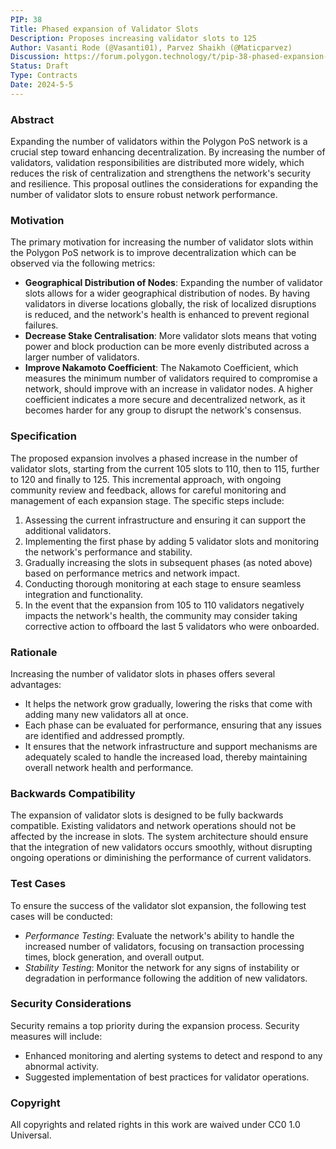 ```yaml
---
PIP: 38
Title: Phased expansion of Validator Slots
Description: Proposes increasing validator slots to 125
Author: Vasanti Rode (@Vasanti01), Parvez Shaikh (@Maticparvez)
Discussion: https://forum.polygon.technology/t/pip-38-phased-expansion-of-validator-slots-on-polygon-pos/14200
Status: Draft
Type: Contracts
Date: 2024-5-5
---
```


### Abstract

Expanding the number of validators within the Polygon PoS network is a crucial step toward enhancing decentralization. By increasing the number of validators, validation responsibilities are distributed more widely, which reduces the risk of centralization and strengthens the network's security and resilience. This proposal outlines the considerations for expanding the number of validator slots to ensure robust network performance.

### Motivation

The primary motivation for increasing the number of validator slots within the Polygon PoS network is to improve decentralization which can be observed via the following metrics:

- **Geographical Distribution of Nodes**: Expanding the number of validator slots allows for a wider geographical distribution of nodes. By having validators in diverse locations globally, the risk of localized disruptions is reduced, and the network's health is enhanced to prevent regional failures.
- **Decrease Stake Centralisation**: More validator slots means that voting power and block production can be more evenly distributed across a larger number of validators.
- **Improve Nakamoto Coefficient**: The Nakamoto Coefficient, which measures the minimum number of validators required to compromise a network, should improve with an increase in validator nodes. A higher coefficient indicates a more secure and decentralized network, as it becomes harder for any group to disrupt the network's consensus.

### Specification

The proposed expansion involves a phased increase in the number of validator slots, starting from the current 105 slots to 110, then to 115, further to 120 and finally to 125. This incremental approach, with ongoing community review and feedback, allows for careful monitoring and management of each expansion stage. The specific steps include:

1. Assessing the current infrastructure and ensuring it can support the additional validators.
2. Implementing the first phase by adding 5 validator slots and monitoring the network's performance and stability.
3. Gradually increasing the slots in subsequent phases (as noted above) based on performance metrics and network impact.
4. Conducting thorough monitoring at each stage to ensure seamless integration and functionality.
5. In the event that the expansion from 105 to 110 validators negatively impacts the network's health, the community may consider taking corrective action to offboard the last 5 validators who were onboarded.

### Rationale

Increasing the number of validator slots in phases offers several advantages:

- It helps the network grow gradually, lowering the risks that come with adding many new validators all at once.
- Each phase can be evaluated for performance, ensuring that any issues are identified and addressed promptly.
- It ensures that the network infrastructure and support mechanisms are adequately scaled to handle the increased load, thereby maintaining overall network health and performance.

### Backwards Compatibility

The expansion of validator slots is designed to be fully backwards compatible. Existing validators and network operations should not be affected by the increase in slots. The system architecture should ensure that the integration of new validators occurs smoothly, without disrupting ongoing operations or diminishing the performance of current validators.

### Test Cases

To ensure the success of the validator slot expansion, the following test cases will be conducted:

- _Performance Testing_: Evaluate the network's ability to handle the increased number of validators, focusing on transaction processing times, block generation, and overall output.
- _Stability Testing_: Monitor the network for any signs of instability or degradation in performance following the addition of new validators.

### Security Considerations

Security remains a top priority during the expansion process. Security measures will include:

- Enhanced monitoring and alerting systems to detect and respond to any abnormal activity.
- Suggested implementation of best practices for validator operations.

### Copyright

All copyrights and related rights in this work are waived under CC0 1.0 Universal.
